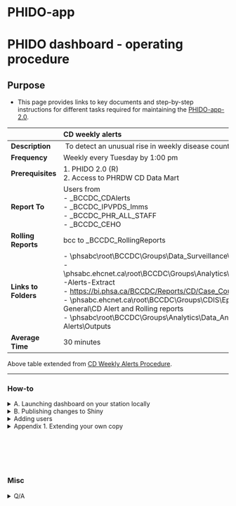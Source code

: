 # PHIDO-app


# PHIDO dashboard - operating procedure 


## Purpose

- This page provides links to key documents and step-by-step instructions for different tasks required for maintaining the [PHIDO-app-2.0](https://bccdc.shinyapps.io/PHIDO/).
 
| |  CD weekly alerts | PHIDO-app 2.0 |
| :-- | :--  | :-- |
| **Description** |​ To detect an unusual rise in weekly disease counts based on their temporal and cyclical trends.​ | To enable interactive explorations of alerts (sort, etc.) |
| **​Frequency** | Weekly every Tuesday by 1:00 pm​   | NA/ |
| **​Prerequisites** | 1. PHIDO 2.0 (R) <br> 2. Access to PHRDW CD Data Mart | Same |
| ​**Report To** | Users from  <br>- _BCCDC_CDAlerts <br>- _BCCDC_IPVPDS_Imms <br>- _BCCDC_PHR_ALL_STAFF <br>- _BCCDC_CEHO |
| **Rolling Reports** | bcc to _BCCDC_RollingReports | Same |
| **​Links to Folders** | - \\phsabc\root\BCCDC\Groups\Data_Surveillance\PHRDW\CD\Alerts\csv_output <br>- \\phsabc.ehcnet.ca\root\BCCDC\Groups\Analytics\Data_Analysts\Reports_Scripts\Reporting\CD-Alerts-Extract <br>- https://bi.phsa.ca/BCCDC/Reports/CD/Case_Count_Reports  <br>- \\phsabc.ehcnet.ca\root\BCCDC\Groups\CDIS\Epidemiology\epid\CD\1. SURVEILLANCE - General\CD Alert and Rolling reports <br>- \\phsabc\root\BCCDC\Groups\Analytics\Data_Analysts\Reports_Scripts\Reporting\CD-Alerts\Outputs  |  <br> User manual of PHIDO 2.0 prepared by Max ```O:\BCCDC\Groups\Analytics\DSI\RnD\p01_PHIDO_2.0\PHIDO_package``` <br> Validation compiled by Max et al. ```O:\BCCDC\Groups\Analytics\DSI\RnD\p01_PHIDO_2.0\PHIDO_Validation``` <br> [Shiny Login](https://www.shinyapps.io/admin/#/dashboard), use login ```data_analytics```|
| ​**Average Time** | 30 minutes​  | 10 minutes |

Above table extended from [CD Weekly Alerts Procedure](https://your.healthbc.org/sites/BCCDCsurv/analysts/_layouts/15/start.aspx#/SitePages/CD%20Weekly%20Alerts%20Procedure.aspx).

<hr>

### How-to

<details>
<summary> A. Launching dashboard on your station locally
</summary>

1. Login to your station 
2. Launch [R Studio 4.1.1 via CAP](launch_r4.1.1_cap.md)
3. Choose "Open Project"
4. Copy-paste below:
    ```
    \\srvnetapp02.phsabc.ehcnet.ca\bccdc\Depts\Analytics\DSI\RnD\p06_PHIDO_dashboard\beta_version\
    ```
5. Select ```dashboard.Rproj```
6. Execute below and enter `y` when prompted about installations

    ```        
    shiny::runApp( 'app.R' )  
    ```

</details>




<details>

<summary> 
B. Publishing changes to Shiny 
</summary>

1. Repeat steps in Section A to test that the dashboard executes fine locally
2. Upon project owner's approval, run ```deployment/PHIDO_dev001_deploy.R``` to publish your changes to the online app
3. Take a coffee break as the project folder (code and intermediate outputs) would require "large" data transfers and will take >5 minutes.

See [example log showing successful R Studio outputs](example_log.md)
 

</details>

<details>
<summary> Adding users </summary>

- Login under data_analytics@bccdc.ca
- Password: [data analysts been given this info]

</details>

<details>
<summary>
Appendix 1. Extending your own copy 
</summary>

1. [Install Anaconda](https://healthbc.sharepoint.com/sites/BCCDCDataAnalyticsServicePHSA/SitePages/virtual-environments.aspx)  
    - May wish to review [notes on path](https://healthbc.sharepoint.com/sites/BCCDCDataAnalyticsServicePHSA/SitePages/Python-Infrastructure.aspx)
     
2. Launch Git Bash

3. Create a own copy on your personal drive

    ```
    cd \\PHSAhome2.phsabc.ehcnet.ca\user.name1
    mkdir GitLab
    git clone http://lvmgenodh01.phsabc.ehcnet.ca/bccdc/das/dsi/phido-dash-dev/phido-dashboard.git

    ```

4. Review and replicate an eample workflow.

    <details>
    
    <summary> 
    Add new ```how-to-nav_v2.png``` figure 
    </summary>

    1. Launch Git Bash and navigate to your repository, e.g.

        ```
        cd GitLab/phido-dashboard
        ```

        Or, if you are working from the subfolder on O: drive:

        ```
        cd //srvnetapp02.phsabc.ehcnet.ca/BCcdc/Depts/Analytics/DSI/RnD/p06_PHIDO_dashboard/
        ```


    1. Update your copy by issuing below
        ```
        git pull
        ```

    2. Create a new branch:
        ```
        git branch refine_how-to-nav_png
        git checkout refine_how-to-nav_png
        ```

    3. Create a new version of the how-to-nav PNG and save it under location ```www/image/how-to-nav_v2.png```

    4. Start tracking the newly created file:
        ```
        git add www/image/how-to-nav_v2.png
        ```

    5. Commit this change along with a concise message and push this change to the remote repository like this:
        ```
        git commit -m "refined how-to-nav legend PNG" 
        git push --set-upstream origin refine_how-to-nav_png
        ```

    6. On the browser, submit a **pull request** so the project owner can approve the request for integrating this change into the remote repo upon their review.

    Example [screenshots](https://docs.google.com/presentation/d/1HoJsx0J9jjHDZVovRDCWPjVyC6yVurn2vqYMx8ytVFU/)

    </details>

</details>

 





<br><br><br><br>





### Misc


<details>

<summary>Q/A</summary>


## Deployment scheme

- PHIDO 1.0: current pipeline producing power point sent by email
- PHIDO-app-2.0: beta prototype, i.e. mock data
- PHIDO-app-2.1: uses real data from CD mart
- PHIDO-app-3.0: CLHA geography will be provided

## Ideas
- Run both PHIDO 1.0 and PHIDO-app-2.1 in parallel for 2-3 months 

</details>




